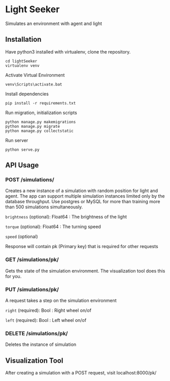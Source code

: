 # Light Seeker
Simulates an environment with agent and light

## Installation
Have python3 installed with virtualenv, clone the repository.
```
cd lightSeeker
virtualenv venv
```
Activate Virtual Environment
```
venv\Scripts\activate.bat
```
Install dependencies
```
pip install -r requirements.txt
```
Run migration, initialization scripts
```
python manage.py makemigrations
python manage.py migrate
python manage.py collectstatic
```
Run server 
```
python serve.py
```
## API Usage

### POST /simulations/
Creates a new instance of a simulation with random position for light and agent. The app can support multiple simulation instances limited only by the database throughput. Use postgres or MySQL for more than training more than 500 simulations simultaneously. 

`brightness` (optional): Float64 : The brightness of the light

`torque` (optional): Float64 : The turning speed

`speed` (optional)

Response will contain pk (Primary key) that is required for other requests

### GET /simulations/pk/
Gets the state of the simulation environment. The visualization tool does this for you.

### PUT /simulations/pk/
A request takes a step on the simulation environment

`right` (required): Bool : Right wheel on/of

`left` (required): Bool : Left wheel on/of

### DELETE /simulations/pk/
Deletes the instance of simulation

## Visualization Tool
After creating a simulation with a POST request, visit localhost:8000/pk/